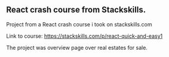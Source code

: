 ## React crash course from Stackskills.

Project from a React crash course i took on stackskills.com

Link to course: https://stackskills.com/p/react-quick-and-easy1

The project was overview page over real estates for sale.


